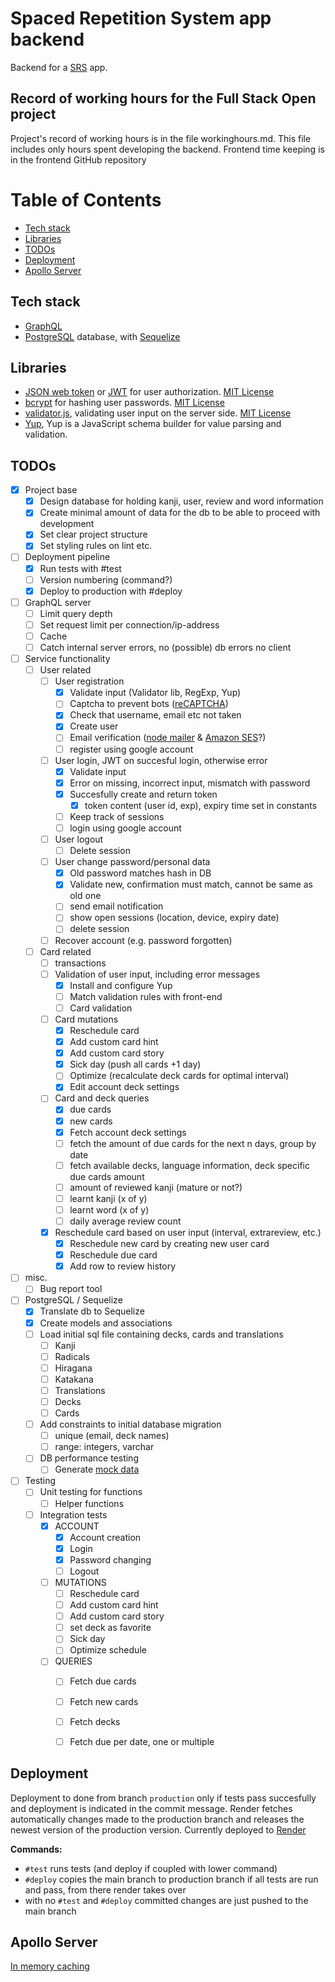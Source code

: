 # Spaced Repetition System app backend
Backend for a [SRS](https://en.wikipedia.org/wiki/Spaced_repetition) app.


## Record of working hours for the Full Stack Open project
Project's record of working hours is in the file workinghours.md.
This file includes only hours spent developing the backend.
Frontend time keeping is in the frontend GitHub repository


# Table of Contents
* [Tech stack](#tech-stack)
* [Libraries](#libraries)
* [TODOs](#todos)
* [Deployment](#deployment)
* [Apollo Server](#apollo-server)


## Tech stack
- [GraphQL](https://graphql.org/)
- [PostgreSQL](https://www.postgresql.org/) database, with [Sequelize](https://sequelize.org/)


## Libraries
- [JSON web token](https://www.npmjs.com/package/jsonwebtoken) or [JWT](https://jwt.io/) for user authorization. [MIT License](https://github.com/auth0/node-jsonwebtoken/blob/HEAD/LICENSE)
- [bcrypt](https://www.npmjs.com/package/bcrypt) for hashing user passwords. [MIT License](https://github.com/kelektiv/node.bcrypt.js/blob/master/LICENSE)
- [validator.js](https://www.npmjs.com/package/validator), validating user input on the server side. [MIT License](https://github.com/validatorjs/validator.js/blob/master/LICENSE)
- [Yup](https://www.npmjs.com/package/yup), Yup is a JavaScript schema builder for value parsing and validation.


## TODOs
- [X] Project base
    - [X] Design database for holding kanji, user, review and word information
    - [X] Create minimal amount of data for the db to be able to proceed with development
    - [X] Set clear project structure
    - [X] Set styling rules on lint etc.
- [ ] Deployment pipeline
    - [X] Run tests with #test
    - [ ] Version numbering (command?)
    - [X] Deploy to production with #deploy
- [ ] GraphQL server
    - [ ] Limit query depth
    - [ ] Set request limit per connection/ip-address
    - [ ] Cache
    - [ ] Catch internal server errors, no (possible) db errors no client
- [ ] Service functionality
    - [ ] User related
        - [ ] User registration
            - [X] Validate input (Validator lib, RegExp, Yup)
            - [ ] Captcha to prevent bots ([reCAPTCHA](https://www.google.com/recaptcha/about/))
            - [X] Check that username, email etc not taken
            - [X] Create user
            - [ ] Email verification ([node mailer](https://nodemailer.com/about/) & [Amazon SES](https://aws.amazon.com/ses/)?)
            - [ ] register using google account
        - [ ] User login, JWT on succesful login, otherwise error
            - [X] Validate input
            - [X] Error on missing, incorrect input, mismatch with password
            - [X] Succesfully create and return token
                - [X] token content (user id, exp), expiry time set in constants
            - [ ] Keep track of sessions
            - [ ] login using google account
        - [ ] User logout
            - [ ] Delete session
        - [ ] User change password/personal data
            - [X] Old password matches hash in DB
            - [X] Validate new, confirmation must match, cannot be same as old one
            - [ ] send email notification
            - [ ] show open sessions (location, device, expiry date)
            - [ ] delete session
        - [ ] Recover account (e.g. password forgotten)
    - [ ] Card related
        - [ ] transactions
        - [ ] Validation of user input, including error messages
            - [X] Install and configure Yup
            - [ ] Match validation rules with front-end
            - [ ] Card validation
        - [ ] Card mutations
            - [X] Reschedule card
            - [X] Add custom card hint
            - [X] Add custom card story
            - [X] Sick day (push all cards +1 day)
            - [ ] Optimize (recalculate deck cards for optimal interval)
            - [X] Edit account deck settings
        - [ ] Card and deck queries
            - [X] due cards
            - [X] new cards
            - [X] Fetch account deck settings
            - [ ] fetch the amount of due cards for the next n days, group by date
            - [ ] fetch available decks, language information, deck specific due cards amount
            - [ ] amount of reviewed kanji (mature or not?)
            - [ ] learnt kanji (x of y)
            - [ ] learnt word (x of y)
            - [ ] daily average review count
        - [X] Reschedule card based on user input (interval, extrareview, etc.)
            - [X] Reschedule new card by creating new user card
            - [X] Reschedule due card
            - [X] Add row to review history
- [ ] misc.
    - [ ] Bug report tool
- [ ] PostgreSQL / Sequelize
    - [X] Translate db to Sequelize
    - [X] Create models and associations
    - [ ] Load initial sql file containing decks, cards and translations
        - [ ] Kanji
        - [ ] Radicals
        - [ ] Hiragana
        - [ ] Katakana
        - [ ] Translations
        - [ ] Decks
        - [ ] Cards
    - [ ] Add constraints to initial database migration
        - [ ] unique (email, deck names)
        - [ ] range: integers, varchar
    - [ ] DB performance testing
        - [ ] Generate [mock data](https://www.mockaroo.com/)
- [ ] Testing
    - [ ] Unit testing for functions
        - [ ] Helper functions
    - [ ] Integration tests
        - [X] ACCOUNT
            - [X] Account creation
            - [X] Login
            - [X] Password changing
            - [ ] Logout
        - [ ] MUTATIONS
            - [ ] Reschedule card
            - [ ] Add custom card hint
            - [ ] Add custom card story
            - [ ] set deck as favorite
            - [ ] Sick day
            - [ ] Optimize schedule
        - [ ] QUERIES
            - [ ] Fetch due cards
            - [ ] Fetch new cards
            - [ ] Fetch decks
            - [ ] Fetch due per date, one or multiple
        
    

## Deployment
Deployment to done from branch `production` only if tests pass succesfully and deployment is indicated in the commit message. Render fetches automatically changes made to the production branch and releases the newest version of the production version. Currently deployed to [Render](https://render.com/)

**Commands:**
* `#test` runs tests (and deploy if coupled with lower command)
* `#deploy` copies the main branch to production branch if all tests are run and pass, from there render takes over
* with no `#test` and `#deploy` committed changes are just pushed to the main branch


## Apollo Server
[In memory caching](https://www.apollographql.com/docs/apollo-server/performance/cache-backends/)
